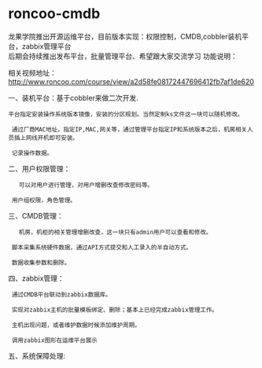 # roncoo-cmdb
龙果学院推出开源运维平台，目前版本实现：权限控制，CMDB,cobbler装机平台，zabbix管理平台<br />
后期会持续推出发布平台，批量管理平台、希望跟大家交流学习
功能说明：

相关视频地址：http://www.roncoo.com/course/view/a2d58fe08172447696412fb7af1de620

  一、装机平台：基于cobbler来做二次开发.


    平台指定安装操作系统版本镜像，安装的分区规划。当然定制ks文件这一块可以随机修改。

     通过厂商MAC地址，指定IP,MAC,网关等，通过管理平台指定IP和系统版本之后，机房相关人员插上网线开机即可安装。

     记录操作数据。


  二、用户权限管理：


       可以对用户进行管理，对用户增删改查修改密码等。

     用户组权限，角色管理。


  三、CMDB管理：


       机房，机柜的相关管理增删改查，这一块只有admin用户可以查看和修改。

     脚本采集系统硬件数据，通过API方式提交和人工录入的半自动方式。

     数据收集参数和删除。


  四、zabbix管理：


     通过CMDB平台联动到zabbix数据库。

     实现对zabbix主机的批量模板绑定、删除；基本上已经完成zabbix管理工作。

     主机出现问题，或者维护数据时候添加维护周期。

     调用zabbix图形在运维平台展示
     
  五、系统保障处理:
